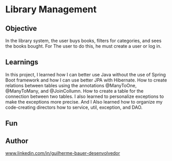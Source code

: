 # Library Management
## Objective

In the library system, the user buys books, filters for categories, and sees the books bought. For The user to do this, he must create a user or log in.

## Learnings
In this project, I learned how I can better use Java without the use of Spring Boot framework and how I can use better JPA with Hibernate. How to create relations between tables using the annotations @ManyToOne, @ManyToMany, and @JoinCollumn. How to create a table for the connection between two tables. I also learned to personalize exceptions to make the exceptions more precise. And I Also learned how to organize my code-creating directors how to service, util, exception, and DAO.

## Fun
## Author
 www.linkedin.com/in/guilherme-bauer-desenvolvedor

